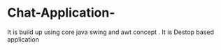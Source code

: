 # Chat-Application-
It is build up using core java swing and awt concept . It is Destop based application
